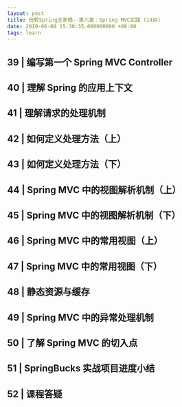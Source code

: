 ```yaml
---
layout: post
title: 玩转Spring全家桶--第六章：Spring MVC实践 (14讲)
date: 2019-06-08 15:30:35.000000000 +08:00
tags: learn
---
```


## 39 | 编写第一个 Spring MVC Controller
## 40 | 理解 Spring 的应用上下文
## 41 | 理解请求的处理机制
## 42 | 如何定义处理方法（上）
## 43 | 如何定义处理方法（下）
## 44 | Spring MVC 中的视图解析机制（上）
## 45 | Spring MVC 中的视图解析机制（下）
## 46 | Spring MVC 中的常用视图（上）
## 47 | Spring MVC 中的常用视图（下）
## 48 | 静态资源与缓存
## 49 | Spring MVC 中的异常处理机制
## 50 | 了解 Spring MVC 的切入点
## 51 | SpringBucks 实战项目进度小结
## 52 | 课程答疑
